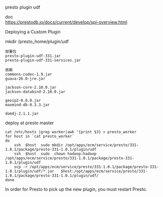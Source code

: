 presto plugin  udf  

doc  
https://prestodb.io/docs/current/develop/spi-overview.html


Deploying a Custom Plugin  

mkdir /presto_home/plugin/udf


```
部署包  
presto-plugin-udf-331.jar  
presto-plugin-udf-331-services.jar  

依赖  
commons-codec-1.9.jar  
guava-26.0-jre.jar  

jackson-core-2.10.0.jar
jackson-databind-2.10.0.jar

geoip2-0.8.0.jar
maxmind-db-0.3.3.jar

dom4j-2.1.1.jar
```



deploy at presto master   
```
cat /etc/hosts |grep worker|awk '{print $3} > presto_worker
for host in `cat presto_worker`
do
    ssh  $host  sudo mkdir /opt/apps/ecm/service/presto/331-1.0.1/package/presto-331-1.0.1/plugin/udf
    ssh  $host  sudo  chown hadoop:hadoop /opt/apps/ecm/service/presto/331-1.0.1/package/presto-331-1.0.1/plugin/udf
    scp -r /opt/apps/ecm/service/presto/331-1.0.1/package/presto-331-1.0.1/plugin/udf/*.jar   $host:/opt/apps/ecm/service/presto/331-1.0.1/package/presto-331-1.0.1/plugin/udf/
done
```

In order for Presto to pick up the new plugin, you must restart Presto.




